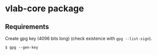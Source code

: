 vlab-core package
=============

## Requirements

Create gpg key (4096 bits long) (check existence with `gpg --list-sign`).

    $ gpg --gen-key

